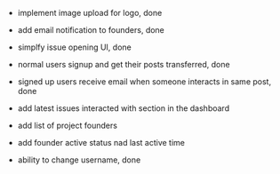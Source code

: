 
- implement image upload for logo, done 

- add email notification to founders, done 
- simplfy issue opening UI, done 
- normal users signup and get their posts transferred, done 
- signed up users receive email when someone interacts in same post, done  

- add latest issues interacted with section in the dashboard 
- add list of project founders 
- add founder active status nad last active time 


- ability to change username, done 
